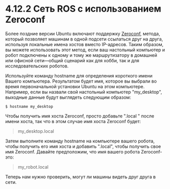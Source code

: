 # 4.12.2 Сеть ROS с использованием Zeroconf

Более поздние версии Ubuntu включают поддержку [Zeroconf](http://en.wikipedia.org/wiki/Zero_configuration_networking), метода, который позволяет машинам в одной подсети ссылаться друг на друга, используя локальные имена хостов вместо IP-адресов. Таким образом, вы можете использовать этот метод, если ваш настольный компьютер и робот подключены к одному и тому же маршрутизатору в домашней или офисной сети—общий сценарий как для хобби, так и для исследовательских роботов. 

Используйте команду hostname для определения короткого имени Вашего компьютера. Результатом будет имя, которое вы выбрали во время первоначальной установки Ubuntu на этом компьютере. Например, если вы назвали свой настольный компьютер "my\_desktop", выходные данные будут выглядеть следующим образом:

```text
$ hostname my_desktop
```

Чтобы получить имя хоста Zeroconf, просто добавьте ".local " после имени хоста, так что в этом случае имя хоста Zeroconf будет:

> my\_desktop.local

Затем выполните команду hostname на компьютере вашего робота, чтобы получить его имя хоста и добавить ".local", чтобы получить свое имя Zeroconf. Давайте предположим, что имя вашего робота Zeroconf-это:

> my\_robot.local

Теперь нам нужно проверить, могут ли машины видеть друг друга в сети.

